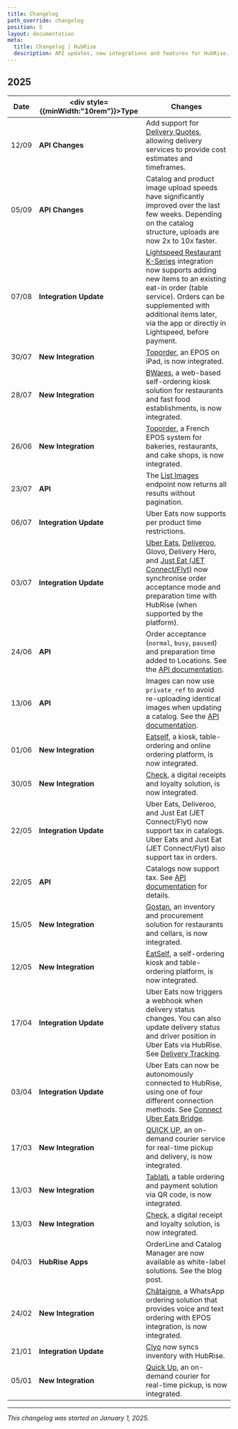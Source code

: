 ```yaml
---
title: Changelog
path_override: changelog
position: 5
layout: documentation
meta:
  title: Changelog | HubRise
  description: API updates, new integrations and features for HubRise. Stay up to date with the latest changes.
---
```


## 2025

| Date  | <div style={{minWidth:"10rem"}}>Type</div> | Changes                                                                                                                                                                                                                                                                                                                                                                                                          |
| ----- |--------------------------------------------| ---------------------------------------------------------------------------------------------------------------------------------------------------------------------------------------------------------------------------------------------------------------------------------------------------------------------------------------------------------------------------------------------------------------- |
| 12/09 | **API Changes**                            | Add support for [Delivery Quotes](/developers/api/deliveries), allowing delivery services to provide cost estimates and timeframes.                                                                                                                                                                                                                                                                              |
| 05/09 | **API Changes**                            | Catalog and product image upload speeds have significantly improved over the last few weeks. Depending on the catalog structure, uploads are now 2x to 10x faster.                                                                                                                                                                                                                                               |
| 07/08 | **Integration Update**                     | [Lightspeed Restaurant K-Series](/apps/lightspeed-restaurant/push-orders) integration now supports adding new items to an existing eat-in order (table service). Orders can be supplemented with additional items later, via the app or directly in Lightspeed, before payment.                                                                                                                                  |
| 30/07 | **New Integration**                        | [Toporder](/apps/toporder/overview), an EPOS on iPad, is now integrated.                                                                                                                                                                                                                                                                                                                                         |
| 28/07 | **New Integration**                        | [BWares](/apps/bwares/overview), a web-based self-ordering kiosk solution for restaurants and fast food establishments, is now integrated.                                                                                                                                                                                                                                                                       |
| 26/06 | **New Integration**                        | [Toporder](/apps/toporder/overview), a French EPOS system for bakeries, restaurants, and cake shops, is now integrated.                                                                                                                                                                                                                                                                                          |
| 23/07 | **API**                                    | The [List Images](/developers/api/catalogs#list-images) endpoint now returns all results without pagination.                                                                                                                                                                                                                                                                                                     |
| 06/07 | **Integration Update**                     | Uber Eats now supports per product time restrictions.                                                                                                                                                                                                                                                                                                                                                            |
| 03/07 | **Integration Update**                     | [Uber Eats](/apps/uber-eats/receive-orders#pause-and-preparation-time), [Deliveroo](/apps/deliveroo/receive-orders#pause-and-preparation-time), <Link href="/apps/glovo/receive-orders#pause">Glovo</Link>, Delivery Hero, and [Just Eat (JET Connect/Flyt)](/apps/just-eat-flyt/receive-orders#pause) now synchronise order acceptance mode and preparation time with HubRise (when supported by the platform). |
| 24/06 | **API**                                    | Order acceptance (`normal`, `busy`, `paused`) and preparation time added to Locations. See the [API documentation](/developers/api/accounts#order-acceptance).                                                                                                                                                                                                                                                   |
| 13/06 | **API**                                    | Images can now use `private_ref` to avoid re-uploading identical images when updating a catalog. See the [API documentation](/developers/api/catalogs#images).                                                                                                                                                                                                                                                   |
| 01/06 | **New Integration**                        | [Eatself](/apps/eatself/overview), a kiosk, table-ordering and online ordering platform, is now integrated.                                                                                                                                                                                                                                                                                                      |
| 30/05 | **New Integration**                        | [Check](/apps/check/overview), a digital receipts and loyalty solution, is now integrated.                                                                                                                                                                                                                                                                                                                       |
| 22/05 | **Integration Update**                     | Uber Eats, Deliveroo, and Just Eat (JET Connect/Flyt) now support tax in catalogs. Uber Eats and Just Eat (JET Connect/Flyt) also support tax in orders.                                                                                                                                                                                                                                                         |
| 22/05 | **API**                                    | Catalogs now support tax. See [API documentation](/developers/api/catalogs#product-tax-rates) for details.                                                                                                                                                                                                                                                                                                       |
| 15/05 | **New Integration**                        | [Gostan](/apps/gostan/overview), an inventory and procurement solution for restaurants and cellars, is now integrated.                                                                                                                                                                                                                                                                                           |
| 12/05 | **New Integration**                        | [EatSelf](/apps/eatself/overview), a self-ordering kiosk and table-ordering platform, is now integrated.                                                                                                                                                                                                                                                                                                         |
| 17/04 | **Integration Update**                     | Uber Eats now triggers a webhook when delivery status changes. You can also update delivery status and driver position in Uber Eats via HubRise. See [Delivery Tracking](/apps/uber-eats/receive-orders#delivery-tracking).                                                                                                                                                                                      |
| 03/04 | **Integration Update**                     | Uber Eats can now be autonomously connected to HubRise, using one of four different connection methods. See [Connect Uber Eats Bridge](/apps/uber-eats/connect-hubrise#connect-uber-eats-bridge).                                                                                                                                                                                                                |
| 17/03 | **New Integration**                        | [QUICK UP](/apps/quick-up/overview), an on-demand courier service for real-time pickup and delivery, is now integrated.                                                                                                                                                                                                                                                                                          |
| 13/03 | **New Integration**                        | [Tablati](/apps/tablati/overview), a table ordering and payment solution via QR code, is now integrated.                                                                                                                                                                                                                                                                                                         |
| 13/03 | **New Integration**                        | [Check](/apps/check/overview), a digital receipt and loyalty solution, is now integrated.                                                                                                                                                                                                                                                                                                                        |
| 04/03 | **HubRise Apps**                           | OrderLine and Catalog Manager are now available as white-label solutions. See the <Link href="/blog/white-label">blog post</Link>.                                                                                                                                                                                                                                                                               |
| 24/02 | **New Integration**                        | [Châtaigne](/apps/chataigne/overview), a WhatsApp ordering solution that provides voice and text ordering with EPOS integration, is now integrated.                                                                                                                                                                                                                                                              |
| 21/01 | **Integration Update**                     | [Clyo](/apps/clyo/overview) now syncs inventory with HubRise.                                                                                                                                                                                                                                                                                                                                                    |
| 05/01 | **New Integration**                        | [Quick Up](/apps/quick-up/overview), an on-demand courier for real-time pickup, is now integrated.                                                                                                                                                                                                                                                                                                               |

---

_This changelog was started on January 1, 2025._
